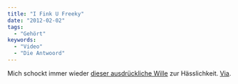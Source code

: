 ```yaml
---
title: "I Fink U Freeky"
date: "2012-02-02"
tags:
  - "Gehört"
keywords:
  - "Video"
  - "Die Antwoord"
---
```


Mich schockt immer wieder [dieser ausdrückliche Wille](https://www.youtube.com/watch?v=8Uee_mcxvrw) zur Hässlichkeit. [Via](http://boingboing.net/2012/01/31/die-antwoord-i-fink-u-freek.html).
